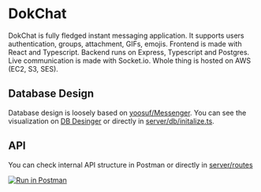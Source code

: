 # DokChat

DokChat is fully fledged instant messaging application. It supports users authentication, groups, attachment, GIFs, emojis.
Frontend is made with React and Typescript. Backend runs on Express, Typescript and Postgres. Live communication is made with Socket.io.
Whole thing is hosted on AWS (EC2, S3, SES).

## Database Design

Database design is loosely based on [yoosuf/Messenger](https://github.com/yoosuf/Messenger). You can see the
visualization on [DB Desinger](https://dbdesigner.page.link/E5jWkh17kMUprBzP6) or directly in
[server/db/initalize.ts](./src/server/db/initalize.ts).

## API

You can check internal API structure in Postman or directly in [server/routes](./src/server/routes/)

[![Run in Postman](https://run.pstmn.io/button.svg)](https://app.getpostman.com/run-collection/7055992-e37dd316-dc47-4469-b9ed-bd99de585463?action=collection%2Ffork&collection-url=entityId%3D7055992-e37dd316-dc47-4469-b9ed-bd99de585463%26entityType%3Dcollection%26workspaceId%3D0c2f10b6-52a7-49d2-aed2-84f4890c693b#?env%5BSimple%5D=W3sia2V5IjoiYXBpLWRvbWFpbiIsInZhbHVlIjoiaHR0cDovL2xvY2FsaG9zdDozMDAwL2FwaS8iLCJlbmFibGVkIjp0cnVlLCJ0eXBlIjoiZGVmYXVsdCJ9LHsia2V5IjoidG9rZW4iLCJ2YWx1ZSI6IiIsImVuYWJsZWQiOnRydWUsInR5cGUiOiJkZWZhdWx0In1d)

